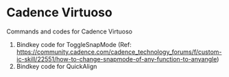 # Cadence Virtuoso
Commands and codes for Cadence Virtuoso

1. Bindkey code for ToggleSnapMode (Ref: https://community.cadence.com/cadence_technology_forums/f/custom-ic-skill/22551/how-to-change-snapmode-of-any-function-to-anyangle)
2. Bindkey code for QuickAlign
